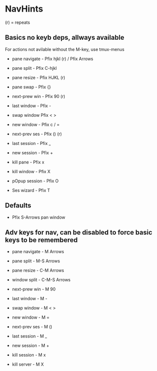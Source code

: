 # NavHints

(r) = repeats

## Basics no keyb deps, allways available

For actions not avilable without the M-key, use tmux-menus

- pane navigate -  Pfix  hjkl (r) / Pfix Arrows
- pane split    -  Pfix  C-hjkl
- pane resize   -  Pfix  HJKL (r)
- pane swap     -  Pfix  {}

- next-prew win -  Pfix  90 (r)
- last window   -  Pfix  -
- swap window      Pfix  < >
- new  window   -  Pfix  c / =

- next-prev ses -  Pfix  () (r)
- last session  -  Pfix  _
- new  session  -  Pfix  +
- kill pane     -  Pfix  x
- kill window   -  Pfix  X
- pOpup session -  Pfix  O
- Ses wizard    -  Pfix  T

## Defaults

- Pfix S-Arrows   pan window

## Adv keys for nav, can be disabled to force basic keys to be remembered

- pane navigate -  M      Arrows
- pane split    -  M-S    Arrows
- pane resize   -  C-M    Arrows
- window split  -  C-M-S  Arrows

- next-prew win -  M      90
- last window   -  M      -
- swap window   -  M      < >
- new  window   -  M      =

- next-prev ses -  M      ()
- last session  -  M      _
- new  session  -  M      +

- kill session  -  M      x
- kill server   -  M      X
